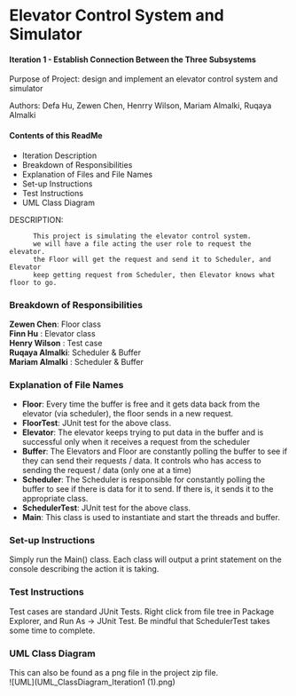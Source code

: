 # Elevator Control System and Simulator

#### Iteration 1 - Establish Connection Between the Three Subsystems

Purpose of Project: design and implement an elevator control system and simulator

Authors: Defa Hu, Zewen Chen, Henrry Wilson, Mariam Almalki, Ruqaya Almalki

#### Contents of this ReadMe
- Iteration Description
- Breakdown of Responsibilities
- Explanation of Files and File Names
- Set-up Instructions
- Test Instructions 
- UML Class Diagram

DESCRIPTION: 
  
          This project is simulating the elevator control system.
          we will have a file acting the user role to request the elevator.
          the Floor will get the request and send it to Scheduler, and Elevator
          keep getting request from Scheduler, then Elevator knows what floor to go.


### Breakdown of Responsibilities
**Zewen Chen**: Floor class <br>
**Finn Hu** : Elevator class <br>
**Henry Wilson** : Test case <br>
**Ruqaya Almalki**: Scheduler & Buffer <br>
**Mariam Almalki** : Scheduler & Buffer <br>

### Explanation of File Names
- **Floor**: Every time the buffer is free and it gets data back from the elevator (via scheduler), the floor sends in a new request.
- **FloorTest**: JUnit test for the above class.
- **Elevator**: The elevator keeps trying to put data in the buffer and is successful only when it receives a request from the scheduler
- **Buffer**: The Elevators and Floor are constantly polling the buffer to see if they can send their requests / data. It controls who has access to sending the request / data (only one at a time)
- **Scheduler**: The Scheduler is responsible for constantly polling the buffer to see if there is data for it to send. If there is, it sends it to the appropriate class. 
- **SchedulerTest**: JUnit test for the above class.
- **Main**: This class is used to instantiate and start the threads and buffer. 

### Set-up Instructions
Simply run the Main() class. Each class will output a print statement on the console describing the action it is taking. 

### Test Instructions 
Test cases are standard JUnit Tests. Right click from file tree in Package Explorer, and Run As -> JUnit Test. Be mindful that SchedulerTest takes some time to complete.

### UML Class Diagram
This can also be found as a png file in the project zip file. <br>
![UML](UML_ClassDiagram_Iteration1 (1).png)

